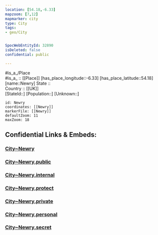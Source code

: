 ```yaml
---
location: [54.18,-6.33] 
mapzoom: [7,12] 
mapmarker: city 
type: City
tags:
- geo/City


SpocWebEntityId: 32890
isDeleted: false
confidential: public

---
```

#is_a_/Place  
#is_a_ :: [[Place]] 
[has_place_longitude::-6.33] 
[has_place_latitude::54.18] 
[name::Newry] 
State ::  
Country :: [[UK]]  
[StateId::] 
[Population::] 
[Unknown::] 


```leaflet
id: Newry
coordinates: [[Newry]] 
markerFile: [[Newry]] 
defaultZoom: 11 
maxZoom: 18
```


## Confidential Links & Embeds: 

### [City~Newry](/_Standards/Earth/Continent/Europe/Europe~North/UK/Ireland~North/counties~Ireland~North/Newry_and_Mourne/City~Newry.md) 

### [City~Newry.public](/_public/Earth/Continent/Europe/Europe~North/UK/Ireland~North/counties~Ireland~North/Newry_and_Mourne/City~Newry.public.md) 

### [City~Newry.internal](/_internal/Earth/Continent/Europe/Europe~North/UK/Ireland~North/counties~Ireland~North/Newry_and_Mourne/City~Newry.internal.md) 

### [City~Newry.protect](/_protect/Earth/Continent/Europe/Europe~North/UK/Ireland~North/counties~Ireland~North/Newry_and_Mourne/City~Newry.protect.md) 

### [City~Newry.private](/_private/Earth/Continent/Europe/Europe~North/UK/Ireland~North/counties~Ireland~North/Newry_and_Mourne/City~Newry.private.md) 

### [City~Newry.personal](/_personal/Earth/Continent/Europe/Europe~North/UK/Ireland~North/counties~Ireland~North/Newry_and_Mourne/City~Newry.personal.md) 

### [City~Newry.secret](/_secret/Earth/Continent/Europe/Europe~North/UK/Ireland~North/counties~Ireland~North/Newry_and_Mourne/City~Newry.secret.md)

